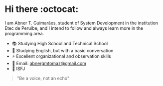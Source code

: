 # Hi there :octocat:
I am Abner T. Guimarães, student of System Development in the institution Etec de Peruíbe, and I intend to follow and always learn more in the programming area.

* :books: Studying High School and Technical School 
* :speech_balloon: Studying English, but with a basic conversation
* :zap: Excellent organizational and observation skills
* :email: Email: abnergmtomaz@gmail.com
* :thought_balloon: ISFJ

>"Be a voice, not an echo"
